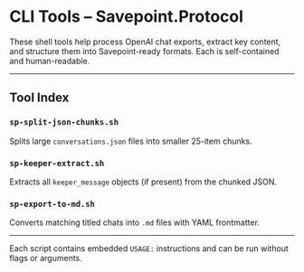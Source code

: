 # CLI Tools – Savepoint.Protocol

These shell tools help process OpenAI chat exports, extract key content, and structure them into Savepoint-ready formats. Each is self-contained and human-readable.

---

## Tool Index

### `sp-split-json-chunks.sh`
Splits large `conversations.json` files into smaller 25-item chunks.

### `sp-keeper-extract.sh`
Extracts all `keeper_message` objects (if present) from the chunked JSON.

### `sp-export-to-md.sh`
Converts matching titled chats into `.md` files with YAML frontmatter.

---

Each script contains embedded `USAGE:` instructions and can be run without flags or arguments.
